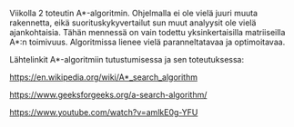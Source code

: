 Viikolla 2 toteutin A*-algoritmin. Ohjelmalla ei ole vielä juuri muuta rakennetta, eikä suorituskykyvertailut sun muut analyysit ole vielä ajankohtaisia. Tähän mennessä on vain todettu yksinkertaisilla matriiseilla A*:n toimivuus. Algoritmissa lienee vielä paranneltatavaa ja optimoitavaa.

Lähtelinkit A*-algoritmiin tutustumisessa ja sen toteutuksessa:

https://en.wikipedia.org/wiki/A*_search_algorithm

https://www.geeksforgeeks.org/a-search-algorithm/

https://www.youtube.com/watch?v=amlkE0g-YFU
